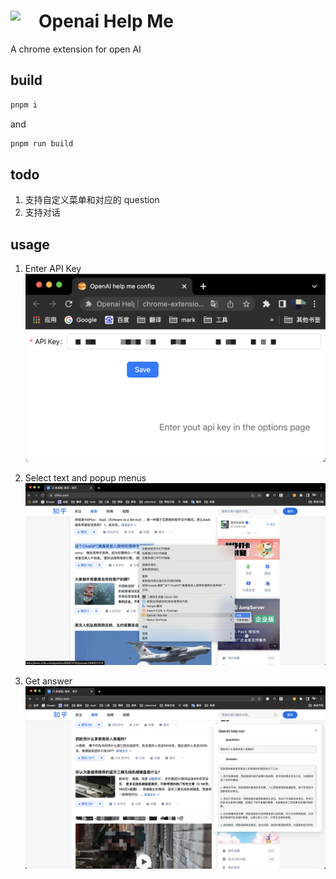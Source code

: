 # <img src="public/icons/icon_48.png" width="45" align="left"> Openai Help Me

A chrome extension for open AI

## build

```sh
pnpm i
```

and

```sh
pnpm run build
```

## todo

1. 支持自定义菜单和对应的 question
2. 支持对话

## usage

1. Enter API Key
   ![options page](./readme-assets/options.png)

2. Select text and popup menus
   ![menus](./readme-assets/menu.png)

3. Get answer
   ![result](./readme-assets/result.png)
